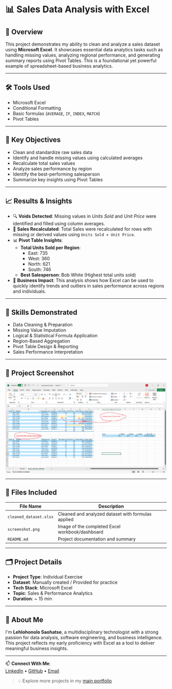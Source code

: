 # 📊 Sales Data Analysis with Excel

## 📌 Overview
This project demonstrates my ability to clean and analyze a sales dataset using **Microsoft Excel**. It showcases essential data analytics tasks such as handling missing values, analyzing regional performance, and generating summary reports using Pivot Tables. This is a foundational yet powerful example of spreadsheet-based business analytics.

---

## 🛠 Tools Used
- Microsoft Excel
- Conditional Formatting
- Basic formulas (`AVERAGE`, `IF`, `INDEX`, `MATCH`)
- Pivot Tables

---

## 🎯 Key Objectives
- Clean and standardize raw sales data
- Identify and handle missing values using calculated averages
- Recalculate total sales values
- Analyze sales performance by region
- Identify the best-performing salesperson
- Summarize key insights using Pivot Tables

---

## 📈 Results & Insights

- 🔍 **Voids Detected**: Missing values in *Units Sold* and *Unit Price* were identified and filled using column averages.
- 🔁 **Sales Recalculated**: Total Sales were recalculated for rows with missing or derived values using `Units Sold × Unit Price`.
- 📊 **Pivot Table Insights**:
  - **Total Units Sold per Region**:
    - East: 735
    - West: 360
    - North: 621
    - South: 746
  - **Best Salesperson**: Bob White (Highest total units sold)
- 📌 **Business Impact**: This analysis shows how Excel can be used to quickly identify trends and outliers in sales performance across regions and individuals.

---

## 🧠 Skills Demonstrated
- Data Cleaning & Preparation
- Missing Value Imputation
- Logical & Statistical Formula Application
- Region-Based Aggregation
- Pivot Table Design & Reporting
- Sales Performance Interpretation

---

## 📸 Project Screenshot

![Excel Analysis Overview](./screenshot.png)

---

## 📂 Files Included

| File Name             | Description                                     |
|----------------------|-------------------------------------------------|
| `cleaned_dataset.xlsx` | Cleaned and analyzed dataset with formulas applied |
| `screenshot.png`      | Image of the completed Excel workbook/dashboard |
| `README.md`           | Project documentation and summary              |

---

## 🗂 Project Details

- **Project Type**: Individual Exercise
- **Dataset**: Manually created / Provided for practice
- **Tech Stack**: Microsoft Excel
- **Topic**: Sales & Performance Analytics
- **Duration**: ~ 15 min

---

## 🙋 About Me

I'm **Lehlohonolo Saohatse**, a multidisciplinary technologist with a strong passion for data analysis, software engineering, and business intelligence. This project reflects my early proficiency with Excel as a tool to deliver meaningful business insights.

---

📫 **Connect With Me**:  
[LinkedIn](https://www.linkedin.com/in/lehlohonolo-saohatse-ab6ab624b/) • [GitHub](https://github.com/Lehlohonolo-Saohatse) • [Email](https://message-ls.streamlit.app/)

> 💡 Explore more projects in my [main portfolio](https://github.com/Lehlohonolo-Saohatse/lehlohonolo-data-portfolio)
